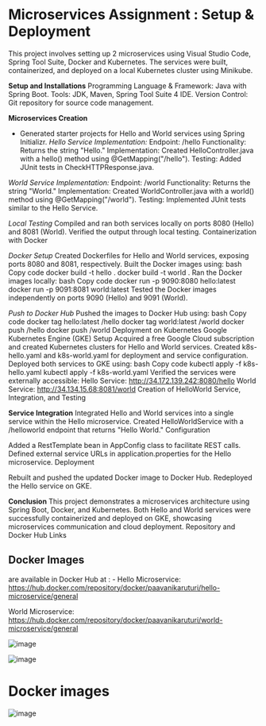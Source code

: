 # Microservices Assignment : Setup & Deployment
This project involves setting up 2 microservices using Visual Studio Code, Spring Tool Suite, Docker and Kubernetes. The services were built, containerized, and deployed on a local Kubernetes cluster using Minikube.

**Setup and Installations**
Programming Language & Framework: Java with Spring Boot.
Tools: JDK, Maven, Spring Tool Suite 4 IDE.
Version Control: Git repository for source code management.

**Microservices Creation**
- Generated starter projects for Hello and World services using Spring Initializr.
_Hello Service Implementation:_
Endpoint: /hello
Functionality: Returns the string "Hello."
Implementation: Created HelloController.java with a hello() method using @GetMapping("/hello").
Testing: Added JUnit tests in CheckHTTPResponse.java.

_World Service Implementation:_
Endpoint: /world
Functionality: Returns the string "World."
Implementation: Created WorldController.java with a world() method using @GetMapping("/world").
Testing: Implemented JUnit tests similar to the Hello Service.

_Local Testing_
Compiled and ran both services locally on ports 8080 (Hello) and 8081 (World).
Verified the output through local testing.
Containerization with Docker

_Docker Setup_
Created Dockerfiles for Hello and World services, exposing ports 8080 and 8081, respectively.
Built the Docker images using:
bash
Copy code
docker build -t hello .
docker build -t world .
Ran the Docker images locally:
bash
Copy code
docker run -p 9090:8080 hello:latest
docker run -p 9091:8081 world:latest
Tested the Docker images independently on ports 9090 (Hello) and 9091 (World).

_Push to Docker Hub_
Pushed the images to Docker Hub using:
bash
Copy code
docker tag hello:latest <dockerhub-username>/hello
docker tag world:latest <dockerhub-username>/world
docker push <dockerhub-username>/hello
docker push <dockerhub-username>/world
Deployment on Kubernetes
Google Kubernetes Engine (GKE) Setup
Acquired a free Google Cloud subscription and created Kubernetes clusters for Hello and World services.
Created k8s-hello.yaml and k8s-world.yaml for deployment and service configuration.
Deployed both services to GKE using:
bash
Copy code
kubectl apply -f k8s-hello.yaml
kubectl apply -f k8s-world.yaml
Verified the services were externally accessible:
Hello Service: http://34.172.139.242:8080/hello
World Service: http://34.134.15.68:8081/world
Creation of HelloWorld Service, Integration, and Testing

**Service Integration**
Integrated Hello and World services into a single service within the Hello microservice.
Created HelloWorldService with a /helloworld endpoint that returns "Hello World."
Configuration

Added a RestTemplate bean in AppConfig class to facilitate REST calls.
Defined external service URLs in application.properties for the Hello microservice.
Deployment

Rebuilt and pushed the updated Docker image to Docker Hub.
Redeployed the Hello service on GKE.

**Conclusion**
This project demonstrates a microservices architecture using Spring Boot, Docker, and Kubernetes.
Both Hello and World services were successfully containerized and deployed on GKE, showcasing microservices communication and cloud deployment.
Repository and Docker Hub Links

## Docker Images
are available in Docker Hub at : -
Hello Microservice: https://hub.docker.com/repository/docker/paavanikaruturi/hello-microservice/general

World Microservice: https://hub.docker.com/repository/docker/paavanikaruturi/world-microservice/general

![image](https://github.com/user-attachments/assets/ec7b8734-1245-4534-9c1d-49b01cc5fc20)

![image](https://github.com/user-attachments/assets/6e60564f-e7a9-48cb-91c0-b9bb39eb84ed)


# Docker images
![image](https://github.com/user-attachments/assets/189cf172-680e-466c-90ff-9a804f167d8b)
